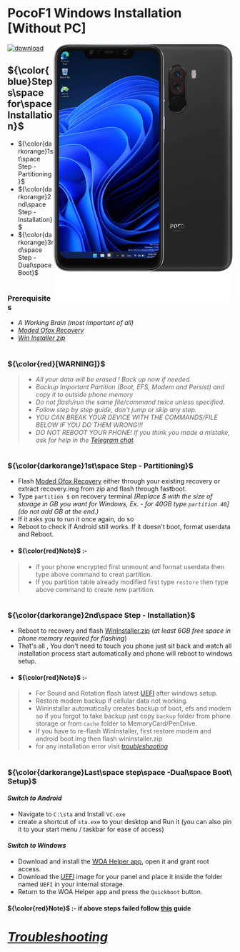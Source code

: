 # PocoF1 Windows Installation [Without PC]
<img align="right" src="beryllium.png" width="400" alt="Windows installation on beryllium">

[![download](https://github.com/Kumar-Jy/Windows-in-PocoF1-Without-PC/assets/20044626/3abc8b52-c5c6-4495-b623-d1312195d639)](https://youtu.be/e0fF1_bKQYE)
## ${\color{blue}Steps\space for\space Installation}$ 
- ${\color{darkorange}1st\space Step - Partitioning}$
- ${\color{darkorange}2nd\space Step - Installation}$
- ${\color{darkorange}3rd\space Step - Dual\space Boot}$
#
### Prerequisites
- _A Working Brain (most important of all)_
- [_Moded Ofox Recovery_](https://drive.google.com/file/d/1LQtRJqLWpZWhzQkrEMvmk9Os6-ye-yZ0/view?usp=drive_link)
- [_Win Installer zip_](https://drive.google.com/file/d/1MzfwyL2pDMEn1B6P9ma0ykun6TmM-pat/view?usp=drive_link)
#
### ${\color{red}[WARNING]}$
> - _All your data will be erased ! Back up now if needed._
> - _Backup Important Partition (Boot, EFS, Modem and Persist) and copy it to outside phone memory_
> - _Do not flash/run the same file/command twice unless specified._
> - _Follow step by step guide, don't jump or skip any step._
> - _YOU CAN BREAK YOUR DEVICE WITH THE COMMANDS/FILE BELOW IF YOU DO THEM WRONG!!!_
> - _DO NOT REBOOT YOUR PHONE! If you think you made a mistake, ask for help in the [Telegram chat](https://t.me/WinOnF1)._
#

### **${\color{darkorange}1st\space Step - Partitioning}$**
- Flash [Moded Ofox Recovery](https://drive.google.com/file/d/1LQtRJqLWpZWhzQkrEMvmk9Os6-ye-yZ0/view?usp=drive_link) either through your existing recovery or extract recovery.img from zip and flash through fastboot.
- Type ` partition $ ` on recovery terminal _[Replace $ with the size of storage in GB you want for Windows, Ex. - for 40GB type `partition 40`] (do not add GB at the end.)_
- If it asks you to run it once again, do so
- Reboot to check if Android still works. If it doesn't boot, format userdata and Reboot.
- #### ${\color{red}Note}$ :- 
> - if your phone encrypted first unmount and format userdata then type above command to creat partition.
> - If you partition table already modified first type ` restore ` then type above command to create new partition. 
#

### ${\color{darkorange}2nd\space Step - Installation}$
- Reboot to recovery and flash [WinInstaller.zip](https://drive.google.com/file/d/1MzfwyL2pDMEn1B6P9ma0ykun6TmM-pat/view?usp=drive_link) (_at least 6GB free space in phone memory required for flashing_)
- That's all , 
 You don't need to touch you phone just sit back and watch all installation process start automatically and phone will reboot to windows setup.
- #### ${\color{red}Note}$ :- 
> - For Sound and Rotation flash latest [UEFI](https://github.com/n00b69/woa-beryllium/releases/tag/UEFI) after windows setup.
> - Restore modem backup if cellular data not working.
> - Wininstallar automatically creates backup of boot, efs and modem so if you forgot to take backup just copy `backup` folder from phone storage or from `cache` folder to MemoryCard/PenDrive.
> - If you have to re-flash WinInstaller, first restore modem and android boot.img then flash wininstaller.zip
> - for any installation error visit _[troubleshooting](troubleshooting.md)_

#
### ${\color{darkorange}Last\space step\space -Dual\space Boot\ Setup}$
#### _Switch to Android_
- Navigate to `` C:\sta `` and Install ` VC.exe `
- create a shortcut of `sta.exe` to your desktop and Run it (you can also pin it to your start menu / taskbar for ease of access)
#### _Switch to Windows_
- Download and install the [WOA Helper app](https://github.com/Marius586/WoA-Helper-update/releases/tag/WOA), open it and grant root access.
- Download the [UEFI](https://github.com/n00b69/woa-beryllium/releases/tag/UEFI) image for your panel and place it inside the folder named `UEFI` in your internal storage.
- Return to the WOA Helper app and press the `Quickboot` button.
#### ${\color{red}Note}$ :- if above steps failed follow [this](https://github.com/n00b69/woa-beryllium/blob/main/guide/dualboot.md) guide
#
# _[Troubleshooting](troubleshooting.md)_






















